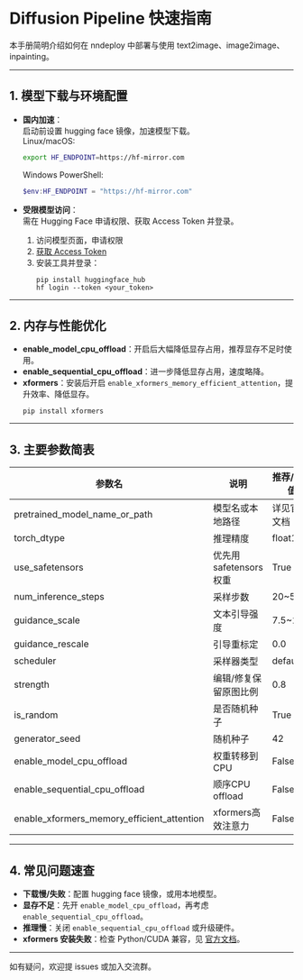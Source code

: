 
# Diffusion Pipeline 快速指南

本手册简明介绍如何在 nndeploy 中部署与使用 text2image、image2image、inpainting。

---

## 1. 模型下载与环境配置

- **国内加速**：  
  启动前设置 hugging face 镜像，加速模型下载。  
  Linux/macOS:
  ```bash
  export HF_ENDPOINT=https://hf-mirror.com
  ```
  Windows PowerShell:
  ```powershell
  $env:HF_ENDPOINT = "https://hf-mirror.com"
  ```

- **受限模型访问**：  
  需在 Hugging Face 申请权限、获取 Access Token 并登录。  
  1. 访问模型页面，申请权限  
  2. [获取 Access Token](https://huggingface.co/settings/tokens)  
  3. 安装工具并登录：
     ```
     pip install huggingface_hub
     hf login --token <your_token>
     ```

---

## 2. 内存与性能优化

- **enable_model_cpu_offload**：开启后大幅降低显存占用，推荐显存不足时使用。
- **enable_sequential_cpu_offload**：进一步降低显存占用，速度略降。
- **xformers**：安装后开启 `enable_xformers_memory_efficient_attention`，提升效率、降低显存。
  ```
  pip install xformers
  ```

---

## 3. 主要参数简表

| 参数名                | 说明                   | 推荐/默认值      |
|-----------------------|------------------------|------------------|
| pretrained_model_name_or_path | 模型名或本地路径 | 详见官方文档     |
| torch_dtype           | 推理精度               | float16          |
| use_safetensors       | 优先用safetensors权重  | True             |
| num_inference_steps   | 采样步数               | 20~50            |
| guidance_scale        | 文本引导强度           | 7.5~12.0         |
| guidance_rescale      | 引导重标定             | 0.0              |
| scheduler             | 采样器类型             | default          |
| strength              | 编辑/修复保留原图比例  | 0.8              |
| is_random             | 是否随机种子           | True             |
| generator_seed        | 随机种子               | 42               |
| enable_model_cpu_offload | 权重转移到CPU      | False            |
| enable_sequential_cpu_offload | 顺序CPU offload | False            |
| enable_xformers_memory_efficient_attention | xformers高效注意力 | False |

---

## 4. 常见问题速查

- **下载慢/失败**：配置 hugging face 镜像，或用本地模型。
- **显存不足**：先开 `enable_model_cpu_offload`，再考虑 `enable_sequential_cpu_offload`。
- **推理慢**：关闭 `enable_sequential_cpu_offload` 或升级硬件。
- **xformers 安装失败**：检查 Python/CUDA 兼容，见 [官方文档](https://github.com/facebookresearch/xformers)。

---

如有疑问，欢迎提 issues 或加入交流群。
